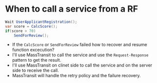 ﻿# When to call a service from a RF 
```C#
Wait UserApplicantRegistration();
var score = CalcScore();
if(score > 70)
	SendForReview();
```
* If the `CalcScore` or `SendForReview` failed how to recover and resume function excecution?
* I'll use MassTransit to call the service and use the `Request-Response` pattern to get the result.
* I'll use MassTransit on clinet side to call the service and on the server side to receive the call.
* MassTransit will handle the retry policy and the failure recovery.